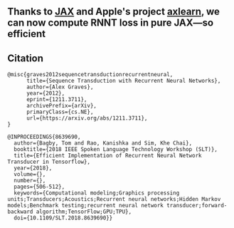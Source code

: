 ## Thanks to [JAX](https://github.com/google/jax) and Apple's project [axlearn](https://github.com/apple/axlearn), we can now compute RNNT loss in pure JAX—so efficient
## Citation
```
@misc{graves2012sequencetransductionrecurrentneural,
      title={Sequence Transduction with Recurrent Neural Networks}, 
      author={Alex Graves},
      year={2012},
      eprint={1211.3711},
      archivePrefix={arXiv},
      primaryClass={cs.NE},
      url={https://arxiv.org/abs/1211.3711}, 
}

@INPROCEEDINGS{8639690,
  author={Bagby, Tom and Rao, Kanishka and Sim, Khe Chai},
  booktitle={2018 IEEE Spoken Language Technology Workshop (SLT)}, 
  title={Efficient Implementation of Recurrent Neural Network Transducer in Tensorflow}, 
  year={2018},
  volume={},
  number={},
  pages={506-512},
  keywords={Computational modeling;Graphics processing units;Transducers;Acoustics;Recurrent neural networks;Hidden Markov models;Benchmark testing;recurrent neural network transducer;forward-backward algorithm;TensorFlow;GPU;TPU},
  doi={10.1109/SLT.2018.8639690}}
```
